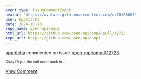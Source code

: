 ```yaml
---
event_type: IssueCommentEvent
avatar: "https://avatars.githubusercontent.com/u/7818666?"
user: hppritcha
date: 2024-10-10
repo_name: open-mpi/ompi
html_url: https://github.com/open-mpi/ompi/pull/12723
repo_url: https://github.com/open-mpi/ompi
---
```


<a href='https://github.com/hppritcha' target='_blank'>hppritcha</a> commented on issue <a href='https://github.com/open-mpi/ompi/pull/12723' target='_blank'>open-mpi/ompi#12723</a>.

<small>Okay i'll put the mtl code back in....</small>

<a href='https://github.com/open-mpi/ompi/pull/12723' target='_blank'>View Comment</a>